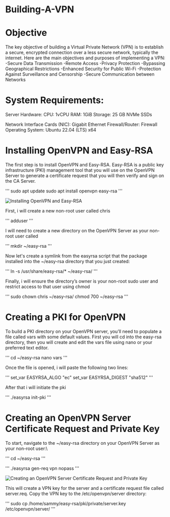 # Building-A-VPN

# Objective

The key objective of building a Virtual Private Network (VPN) is to establish a secure, encrypted connection over a less secure network, typically the internet. Here are the main objectives and purposes of implementing a VPN:
-Secure Data Transmission
-Remote Access
-Privacy Protection
-Bypassing Geographical Restrictions
-Enhanced Security for Public Wi-Fi
-Protection Against Surveillance and Censorship
-Secure Communication between Networks

# System Requirements:

  Server Hardware:
        CPU: 1vCPU
        RAM: 1GiB
        Storage: 25 GB NVMe SSDs
        
  Network Interface Cards (NIC): Gigabit Ethernet
  Firewall/Router: Firewall
  Operating System: Ubuntu 22.04 (LTS) x64

    
# Installing OpenVPN and Easy-RSA
The first step is to install OpenVPN and Easy-RSA. Easy-RSA is a public key infrastructure (PKI) management tool that you will use on the OpenVPN Server to generate a certificate request that you will then verify and sign on the CA Server.

  '''
  sudo apt update
  sudo apt install openvpn easy-rsa
  '''

<img src="https://i.imgur.com/wlj74Cb.png" alt="Installing OpenVPN and Easy-RSA">

First, i will create a new non-root user called chris

'''
adduser
'''


I will need to create a new directory on the OpenVPN Server as your non-root user called 

'''
mkdir ~/easy-rsa
'''

Now let's create a symlink from the easyrsa script that the package installed into the ~/easy-rsa directory that you just created:

'''
ln -s /usr/share/easy-rsa/* ~/easy-rsa/
'''

Finally, i will ensure the directory’s owner is your non-root sudo user and restrict access to that user using chmod

'''
sudo chown chris ~/easy-rsa/
chmod 700 ~/easy-rsa
'''

# Creating a PKI for OpenVPN

To build a PKI directory on your OpenVPN server, you’ll need to populate a file called vars with some default values. First you will cd into the easy-rsa directory, then you will create and edit the vars file using nano or your preferred text editor.

'''
cd ~/easy-rsa
nano vars
'''

Once the file is opened,  i will paste the following two lines:

'''
set_var EASYRSA_ALGO "ec"
set_var EASYRSA_DIGEST "sha512"
'''

After that i will initiate the pki

'''
./easyrsa init-pki
'''

# Creating an OpenVPN Server Certificate Request and Private Key

To start, navigate to the ~/easy-rsa directory on your OpenVPN Server as your non-root user:\

'''
cd ~/easy-rsa
'''

'''
./easyrsa gen-req vpn nopass
'''

<img src="https://i.imgur.com/uYfXHov.png" alt="Creating an OpenVPN Server Certificate Request and Private Key">

This will create a VPN key for the server and a certificate request file called server.req. Copy the VPN key to the /etc/openvpn/server directory:

'''
sudo cp /home/sammy/easy-rsa/pki/private/server.key /etc/openvpn/server/
'''
